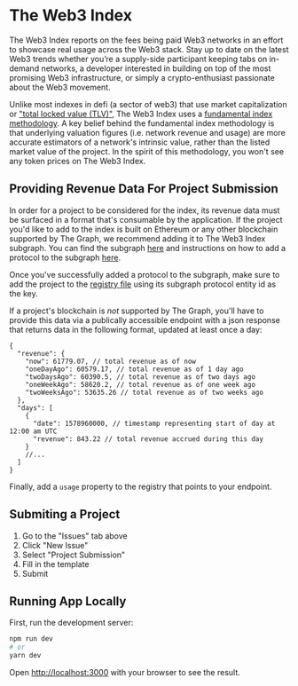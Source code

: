 # The Web3 Index

The Web3 Index reports on the fees being paid Web3 networks in an effort to showcase real usage across the Web3 stack. Stay up to date on the latest Web3 trends whether you’re a supply-side participant keeping tabs on in-demand networks, a developer interested in building on top of the most promising Web3 infrastructure, or simply a crypto-enthusiast passionate about the Web3 movement.

Unlike most indexes in defi (a sector of web3) that use market capitalization or ["total locked value (TLV)"](https://messari.io/article/how-to-interpret-total-value-locked-tvl-in-defi), The Web3 Index uses a [fundamental index methodology](https://en.wikipedia.org/wiki/Fundamentally_based_indexes). A key belief behind the fundamental index methodology is that underlying valuation figures (i.e. network revenue and usage) are more accurate estimators of a network's intrinsic value, rather than the listed market value of the project. In the spirit of this methodology, you won't see any token prices on The Web3 Index.

## Providing Revenue Data For Project Submission

In order for a project to be considered for the index, its revenue data must be surfaced in a format that's consumable by the application. If the project you'd like to add to the index is built on Ethereum or any other blockchain supported by The Graph, we recommend adding it to The Web3 Index subgraph. You can find the subgraph [here](https://github.com/web3index/subgraph) and instructions on how to add a protocol to the subgraph [here](https://thegraph.com/docs/introduction).

Once you've successfully added a protocol to the subgraph, make sure to add the project to the [registry file](./registry.json) using its subgraph protocol entity id as the key.

If a project's blockchain is _not_ supported by The Graph, you'll have to provide this data via a publically accessible endpoint with a json response that returns data in the following format, updated at least once a day:

```
{
  "revenue": {
    "now": 61779.07, // total revenue as of now
    "oneDayAgo": 60579.17, // total revenue as of 1 day ago
    "twoDaysAgo": 60390.5, // total revenue as of two days ago
    "oneWeekAgo": 58620.2, // total revenue as of one week ago
    "twoWeeksAgo": 53635.26 // total revenue as of two weeks ago
  },
  "days": [
    {
      "date": 1578960000, // timestamp representing start of day at 12:00 am UTC
      "revenue": 843.22 // total revenue accrued during this day
    }
    //...
  ]
}
```

Finally, add a `usage` property to the registry that points to your endpoint.

## Submiting a Project

1. Go to the "Issues" tab above
2. Click "New Issue"
3. Select "Project Submission"
4. Fill in the template
5. Submit

## Running App Locally

First, run the development server:

```bash
npm run dev
# or
yarn dev
```

Open [http://localhost:3000](http://localhost:3000) with your browser to see the result.
